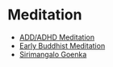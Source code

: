 # Meditation

- [ADD/ADHD Meditation](https://sukhavaho.github.io/meditation/adhd)
- [Early Buddhist Meditation](https://sukhavaho.github.io/buddhism/earlymeditation)
- [Sirimangalo Goenka](https://sukhavaho.github.io/meditation/sirimangalogoenka)


